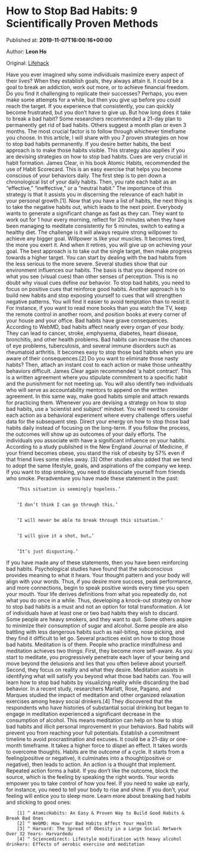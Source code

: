 
# How to Stop Bad Habits: 9 Scientifically Proven Methods

Published at: **2019-11-07T16:00:16+00:00**

Author: **Leon Ho**

Original: [Lifehack](https://www.lifehack.org/855514/how-to-stop-bad-habits)

Have you ever imagined why some individuals maximize every aspect of their lives?
When they establish goals, they always attain it. It could be a goal to break an addiction, work out more, or to achieve financial freedom.
Do you find it challenging to replicate their successes? Perhaps, you even make some attempts for a while, but then you give up before you could reach the target.
If you experience that consistently, you can quickly become frustrated, but you don’t have to give up.
But how long does it take to break a bad habit? Some researchers recommended a 21-day plan to permanently get rid of bad habits. Others suggest a month plan or even 3 months. The most crucial factor is to follow through whichever timeframe you choose.
In this article, I will share with you 7 proven strategies on how to stop bad habits permanently.
If you desire better habits, the best approach is to make those habits visible. This strategy also applies if you are devising strategies on how to stop bad habits.
Cues are very crucial in habit formation. James Clear, in his book Atomic Habits, recommended the use of Habit Scorecard. This is an easy exercise that helps you become conscious of your behaviors daily.
The first step is to pen down a chronological list of your daily habits. Then, you rate each habit as an “effective,” “ineffective,” or a “neutral habit.” The importance of this strategy is that it assists you in discerning the relevance of each habit in your personal growth.[1].
Now that you have a list of habits, the next thing is to take the negative habits out, which leads to the next point.
Everybody wants to generate a significant change as fast as they can. They want to work out for 1 hour every morning, reflect for 20 minutes when they have been managing to meditate consistently for 5 minutes, switch to eating a healthy diet.
The challenge is it will always require strong willpower to achieve any bigger goal. Willpower is like your muscles. It becomes tired, the more you exert it. And when it retires, you will give up on achieving your goal.
The best approach is to take out the single target, then make progress towards a higher target. You can start by dealing with the bad habits from the less serious to the more severe.
Several studies show that our environment influences our habits. The basis is that you depend more on what you see (visual cues) than other senses of perception. This is no doubt why visual cues define our behavior.
To stop bad habits, you need to focus on positive cues that reinforce good habits. Another approach is to build new habits and stop exposing yourself to cues that will strengthen negative patterns. You will find it easier to avoid temptation than to resist it.
For instance, if you want to read more books than you watch the TV, keep the remote control in another room, and position books at every corner of your house and your office.
Bad habits have grave consequences. According to WebMD, bad habits affect nearly every organ of your body. They can lead to cancer, stroke, emphysema, diabetes, heart disease, bronchitis, and other health problems. Bad habits can increase the chances of eye problems, tuberculosis, and several immune disorders such as rheumatoid arthritis. It becomes easy to stop those bad habits when you are aware of their consequences.[2]
Do you want to eliminate those nasty habits? Then, attach an instant cost to each action or make those unhealthy behaviors difficult.
James Clear again recommended ‘a habit contract’. This is a written agreement where you stipulate commitment to a specific habit and the punishment for not meeting up. You will also identify two individuals who will serve as accountability mentors to append on the written agreement. In this same way, make good habits simple and attach rewards for practicing them.
Whenever you are devising a strategy on how to stop bad habits, use a ‘scientist and subject’ mindset. You will need to consider each action as a behavioral experiment where every challenge offers useful data for the subsequent step.
Direct your energy on how to stop those bad habits daily instead of focusing on the long-term. If you follow the process, the outcomes will show up as outcomes of your daily efforts.
The individuals you associate with have a significant influence on your habits. According to a study published in the New England Journal of Medicine, if your friend becomes obese, you stand the risk of obesity by 57% even if that friend lives some miles away. [3]
Other studies also added that we tend to adopt the same lifestyle, goals, and aspirations of the company we keep. If you want to stop smoking, you need to dissociate yourself from friends who smoke.
Peradventure you have made these statement in the past:

        ‘This situation is seemingly hopeless.’
      

        ‘I don’t think I can go through this.’
      

        ‘I will never be able to break through this situation.’
      

        ‘I will give it a shot, but…’
      

        ‘It’s just disgusting.’
      
If you have made any of these statements, then you have been reinforcing bad habits. Psychological studies have found that the subconscious provides meaning to what it hears. Your thought pattern and your body will align with your words. Thus, if you desire more success, peak performance, and more connections, begin to speak positive words every time you open your mouth.
Your life derives definitions from what you repeatedly do, not what you do once in a while. Thus, developing a knock-out strategy on how to stop bad habits is a must and not an option for total transformation.
A lot of individuals have at least one or two bad habits they wish to discard. Some people are heavy smokers, and they want to quit. Some others aspire to minimize their consumption of sugar and alcohol. Some people are also battling with less dangerous habits such as nail-biting, nose picking, and they find it difficult to let go.
Several practices exist on how to stop those bad habits. Meditation is of them.
People who practice mindfulness and meditation achieves two things:
First, they become more self-aware. As you start to meditate, you progressively penetrate each layer of your being and move beyond the delusions and lies that you often believe about yourself.
Second, they focus on reality and what they desire. Meditation assists in identifying what will satisfy you beyond what those bad habits can. You will learn how to stop bad habits by visualizing reality while discarding the bad behavior.
In a recent study, researchers Marlatt, Rose, Pagano, and Marques studied the impact of meditation and other organized relaxation exercises among heavy social drinkers.[4] They discovered that the respondents who have histories of substantial social drinking but began to engage in meditation experienced a significant decrease in the consumption of alcohol. This means meditation can help on how to stop bad habits and illicit personal improvement in your behaviors.
Bad habits will prevent you from reaching your full potentials. Establish a commitment timeline to avoid procrastination and excuses. It could be a 21-day or one-month timeframe.
It takes a higher force to dispel an effect. It takes words to overcome thoughts. Habits are the outcome of a cycle. It starts from a feeling(positive or negative), it culminates into a thought(positive or negative), then leads to action. An action is a thought that implement. Repeated action forms a habit.
If you don’t like the outcome, block the source, which is the feeling by speaking the right words.
Your words empower you to take control of how you feel. If you need to wake up early, for instance, you need to tell your body to rise and shine. If you don’t, your feeling will entice you to sleep more.
Learn more about breaking bad habits and sticking to good ones:

        [1] ^ AtomicHabits: An Easy & Proven Way to Build Good Habits & Break Bad Ones
        [2] ^ WebMD: How Your Bad Habits Affect Your Health
        [3] ^ Harvard: The Spread of Obesity in a Large Social Network Over 32 Years- Harvardedu 
        [4] ^ Sciencedirect: Lifestyle modification with heavy alcohol drinkers: Effects of aerobic exercise and meditation
      
